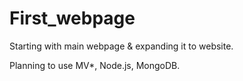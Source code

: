 # First_webpage
Starting with main webpage &amp; expanding it to website.

Planning to use MV*, Node.js, MongoDB.